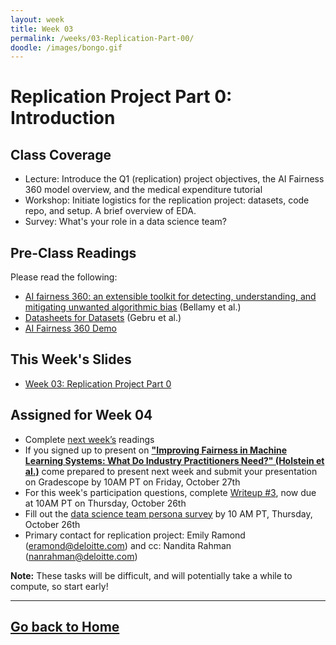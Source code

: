 ```yaml
---
layout: week
title: Week 03
permalink: /weeks/03-Replication-Part-00/
doodle: /images/bongo.gif
---
```


# Replication Project Part 0: Introduction

## Class Coverage
* Lecture: Introduce the Q1 (replication) project objectives, the AI Fairness 360 model overview, and the medical expenditure tutorial
* Workshop: Initiate logistics for the replication project: datasets, code repo, and setup. A brief overview of EDA.
* Survey: What's your role in a data science team?

## Pre-Class Readings
Please read the following:
* [AI fairness 360: an extensible toolkit for detecting, understanding, and mitigating unwanted algorithmic bias](https://arxiv.org/pdf/1810.01943.pdf) (Bellamy et al.)
* [Datasheets for Datasets](https://arxiv.org/abs/1803.09010) (Gebru et al.)
* [AI Fairness 360 Demo](https://aif360.res.ibm.com/)


## This Week's Slides
* [Week 03: Replication Project Part 0](https://github.com/deloitte-capstone/responsible-ai/blob/283e80b048513c5585c9a2a7490ab1c9a19111ca/notes/week-03/Week-3-slides.pdf)

## Assigned for Week 04
* Complete [next week’s](https://deloitte-capstone.github.io/responsible-ai/weeks/04-Replication-Part-01/) readings
* If you signed up to present on [**"Improving Fairness in Machine Learning Systems: What Do Industry Practitioners Need?" (Holstein et al.)**](https://arxiv.org/pdf/1812.05239.pdf) come prepared to present next week and submit your presentation on Gradescope by 10AM PT on Friday, October 27th 
* For this week's participation questions, complete [Writeup #3](https://github.com/deloitte-capstone/responsible-ai/blob/a1ca583d8a07a2bcb5835890418a7f0d50fe3bf9/notes/week-03/Writeup%20%233.pdf), now due at 10AM PT on Thursday, October 26th
* Fill out the [data science team persona survey](https://forms.gle/5Fv7XZDABVEzphQ88) by 10 AM PT, Thursday, October 26th
* Primary contact for replication project: Emily Ramond (eramond@deloitte.com) and cc: Nandita Rahman (nanrahman@deloitte.com)

**Note:** These tasks will be difficult, and will potentially take a while to compute, so start early!

---
[Go back to Home](https://deloitte-capstone.github.io/responsible-ai/)
---
